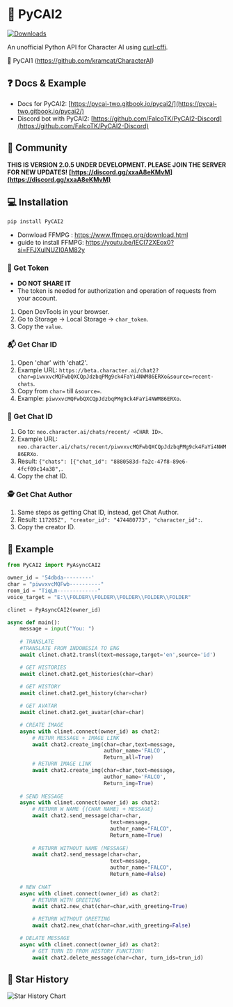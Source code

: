 # 💬 PyCAI2

[![Downloads](https://static.pepy.tech/badge/pycai2)](https://pepy.tech/project/pycai2)

An unofficial Python API for Character AI using [curl-cffi](https://github.com/yifeikong/curl_cffi).

 💬 PyCAI1
(https://github.com/kramcat/CharacterAI)

## ❓ Docs & Example

- Docs for PyCAI2: [https://pycai-two.gitbook.io/pycai2/](https://pycai-two.gitbook.io/pycai2/)
- Discord bot with PyCAI2: [https://github.com/FalcoTK/PyCAI2-Discord](https://github.com/FalcoTK/PyCAI2-Discord)

## 🏅 Community
**THIS IS VERSION 2.0.5 UNDER DEVELOPMENT. PLEASE JOIN THE SERVER FOR NEW UPDATES!
[https://discord.gg/xxaA8eKMvM](https://discord.gg/xxaA8eKMvM)**

## 💻 Installation
```bash
pip install PyCAI2
```
- Donwload FFMPG : https://www.ffmpeg.org/download.html
- guide to install FFMPG: https://youtu.be/IECI72XEox0?si=FFJXulNUZI0AM82y

### 🔑 Get Token 
- **DO NOT SHARE IT**
- The token is needed for authorization and operation of requests from your account.
1. Open DevTools in your browser.
2. Go to Storage -> Local Storage -> `char_token`.
3. Copy the `value`.

### 📬 Get Char ID
1. Open 'char' with 'chat2'.
2. Example URL: `https://beta.character.ai/chat2?char=piwvxvcMQFwbQXCQpJdzbqPMg9ck4FaYi4NWM86ERXo&source=recent-chats`.
3. Copy from `char=` till `&source=`.
4. Example: `piwvxvcMQFwbQXCQpJdzbqPMg9ck4FaYi4NWM86ERXo`.

### 👻 Get Chat ID
1. Go to: `neo.character.ai/chats/recent/ <CHAR ID>`.
2. Example URL: `neo.character.ai/chats/recent/piwvxvcMQFwbQXCQpJdzbqPMg9ck4FaYi4NWM86ERXo`.
3. Result: `{"chats": [{"chat_id": "8880583d-fa2c-47f8-89e6-4fcf09c14a38",`.
4. Copy the chat ID.

### 🕵️ Get Chat Author
1. Same steps as getting Chat ID, instead, get Chat Author.
2. Result: `117205Z", "creator_id": "474480773", "character_id":`.
3. Copy the creator ID.

## 📙 Example
```python
from PyCAI2 import PyAsyncCAI2

owner_id = '54dbda---------'
char = "piwvxvcMQFwb----------"
room_id = "TiqLm-------------"
voice_target = "E:\\FOLDER\\FOLDER\\FOLDER\\FOLDER\\FOLDER"

clinet = PyAsyncCAI2(owner_id)

async def main():
    message = input("You: ")
     
    # TRANSLATE 
    #TRANSLATE FROM INDONESIA TO ENG
    await clinet.chat2.transl(text=message,target='en',source='id') 

    # GET HISTORIES
    await clinet.chat2.get_histories(char=char)
    
    # GET HISTORY
    await clinet.chat2.get_history(char=char)

    # GET AVATAR
    await clinet.chat2.get_avatar(char=char)

    # CREATE IMAGE
    async with clinet.connect(owner_id) as chat2:
        # RETUR MESSAGE + IMAGE LINK 
        await chat2.create_img(char=char,text=message,
                               author_name='FALCO',
                               Return_all=True)
        # RETURN IMAGE LINK
        await chat2.create_img(char=char,text=message,
                               author_name='FALCO',
                               Return_img=True)
        
    # SEND MESSAGE
    async with clinet.connect(owner_id) as chat2:
        # RETURN W NAME {(CHAR NAME) + MESSAGE}
        await chat2.send_message(char=char,
                                 text=message,
                                 author_name="FALCO",
                                 Return_name=True)
        
        # RETURN WITHOUT NAME (MESSAGE)
        await chat2.send_message(char=char,
                                 text=message,
                                 author_name="FALCO",
                                 Return_name=False)
    
    # NEW CHAT
    async with clinet.connect(owner_id) as chat2:
        # RETURN WITH GREETING
        await chat2.new_chat(char=char,with_greeting=True)

        # RETURN WITHOUT GREETING 
        await chat2.new_chat(char=char,with_greeting=False)

    # DELATE MESSAGE 
    async with clinet.connect(owner_id) as chat2:
        # GET TURN ID FROM HISTORY FUNCTION!
        await chat2.delete_message(char=char, turn_ids=trun_id)
```

## 🌟 Star History

 <picture>
   <source media="(prefers-color-scheme: dark)" srcset="https://api.star-history.com/svg?repos=FalcoTK/PyCAI2&type=Date&theme=dark" />
   <source media="(prefers-color-scheme: light)" srcset="https://api.star-history.com/svg?repos=FalcoTK/PyCAI2&type=Date" />
   <img alt="Star History Chart" src="https://api.star-history.com/svg?repos=FalcoTK/PyCAI2&type=Date" />
 </picture>
</a>
